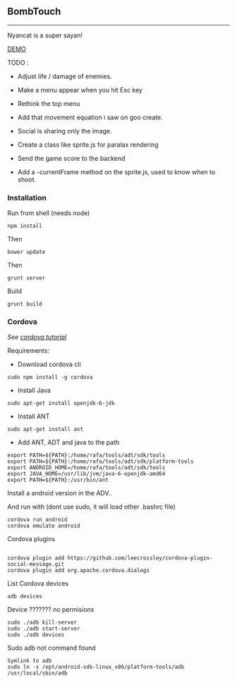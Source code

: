 ## BombTouch
----------
Nyancat is a super sayan!

[DEMO](http://rvpg.me/experiments/BombTouch/)

TODO :
- Adjust life / damage of enemies.
- Make a menu appear when you hit Esc key
- Rethink the top menu
- Add that movement equation i saw on goo create.
- Social is sharing only the image.

- Create a class like sprite.js for paralax rendering
- Send the game score to the backend
- Add a -currentFrame method on the sprite.js, used to know when to shoot.

### Installation 

Run from shell (needs node)

````
npm install 
````
Then

````
bower update
````

Then 

```
grunt server
````
Build
````
grunt build
````

### Cordova
*See [cordova tutorial](http://coenraets.org/blog/cordova-phonegap-3-tutorial/)*

Requirements: 
- Download cordova cli
````
sudo npm install -g cordova
````
- Install Java 
````
sudo apt-get install openjdk-6-jdk
````
- Install ANT
````
sudo apt-get install ant
````
- Add ANT, ADT and java to the path 
````
export PATH=${PATH}:/home/rafa/tools/adt/sdk/tools
export PATH=${PATH}:/home/rafa/tools/adt/sdk/platform-tools
export ANDROID_HOME=/home/rafa/tools/adt/sdk/tools
export JAVA_HOME=/usr/lib/jvm/java-6-openjdk-amd64
export PATH=${PATH}:/usr/bin/ant
````

Install a android version in the ADV..

And run with (dont use sudo, it will load other .bashrc file)
````
cordova run android
cordova emulate android
`````

Cordova plugins
````

cordova plugin add https://github.com/leecrossley/cordova-plugin-social-message.git
cordova plugin add org.apache.cordova.dialogs

````


List Cordova devices
```
adb devices
````

Device ??????? no permisions
````
sudo ./adb kill-server
sudo ./adb start-server
sudo ./adb devices
````

Sudo adb not command found
````
Symlink to adb
sudo ln -s /opt/android-sdk-linux_x86/platform-tools/adb /usr/local/sbin/adb
````

